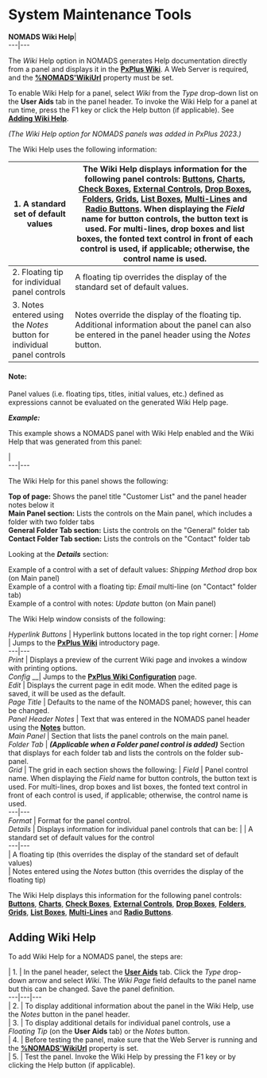# System Maintenance Tools  
  
**NOMADS Wiki Help**|   
---|---  
  
The _Wiki_ Help option in NOMADS generates Help documentation directly from a panel and displays it in the **[PxPlus Wiki](../../PxPlus%20Wiki/PxPlus%20Wiki.md)**. A Web Server is required, and the **[%NOMADS'WikiUrl](../Appendix/NOMADS%20Variables/Overview.htm#wikiurl)** property must be set.

To enable Wiki Help for a panel, select _Wiki_ from the _Type_ drop-down list on the **User Aids** tab in the panel header. To invoke the Wiki Help for a panel at run time, press the F1 key or click the Help button (if applicable). See **[Adding Wiki Help](Nomads%20Wiki%20Help.htm#add_wikihelp)**.

_(The Wiki Help option for NOMADS panels was added in PxPlus 2023.)_

The Wiki Help uses the following information:

1\. A standard set of default values |  The Wiki Help displays information for the following panel controls: **[Buttons](../Creating%20Panel%20Controls/Button%20Control/Overview.htm#properties)**, **[Charts](../Creating%20Panel%20Controls/Chart%20Control/Chart.htm#chartproperties)**, **[Check Boxes](../Creating%20Panel%20Controls/Check%20Box%20and%20Tri-State%20Control/Overview.htm#chbxproperties)**, **[External Controls](../Creating%20Panel%20Controls/COM%20Control/COM%20Control.md)**, **[Drop Boxes](../Creating%20Panel%20Controls/Drop%20Box%20Control/Drop%20Box%20Properties.md)**, **[Folders](../Creating%20Panel%20Controls/Folder%20Controls/Folder%20Properties.md)**, **[Grids](../Creating%20Panel%20Controls/Grid%20Control/Grid%20Properties.md)**, **[List Boxes](../Creating%20Panel%20Controls/List%20Box%20Controls/List%20Box%20Type.htm#listbox_props)**, **[Multi-Lines](../Creating%20Panel%20Controls/Multi-Line%20Control/Multi-Line%20Properties.md)** and **[Radio Buttons](../Creating%20Panel%20Controls/Radio%20Button%20Control/Overview.htm#properties)**. When displaying the _Field_ name for button controls, the button text is used. For multi-lines, drop boxes and list boxes, the fonted text control in front of each control is used, if applicable; otherwise, the control name is used.  
---|---  
2\. Floating tip for individual panel controls |  A floating tip overrides the display of the standard set of default values.  
3\. Notes entered using the _Notes_ button for individual panel controls |  Notes override the display of the floating tip. Additional information about the panel can also be entered in the panel header using the _Notes_ button.  
  
#### **Note:**  
Panel values (i.e. floating tips, titles, initial values, etc.) defined as expressions cannot be evaluated on the generated Wiki Help page.

**_Example:_**

This example shows a NOMADS panel with Wiki Help enabled and the Wiki Help that was generated from this panel:

|   
---|---  
  
The Wiki Help for this panel shows the following:

**Top of page:** Shows the panel title "Customer List" and the panel header notes below it  
**Main Panel section:** Lists the controls on the Main panel, which includes a folder with two folder tabs  
**General Folder Tab section:** Lists the controls on the "General" folder tab  
**Contact Folder Tab section:** Lists the controls on the "Contact" folder tab

Looking at the **_Details_** section:

Example of a control with a set of default values: _Shipping Method_ drop box (on Main panel)  
Example of a control with a floating tip: _Email_ multi-line (on "Contact" folder tab)  
Example of a control with notes: _Update_ button (on Main panel)

The Wiki Help window consists of the following:

_Hyperlink Buttons_ |  Hyperlink buttons located in the top right corner: |  _Home_ |  Jumps to the **[PxPlus Wiki](../../PxPlus%20Wiki/PxPlus%20Wiki.md)** introductory page.  
---|---  
_Print_ |  Displays a preview of the current Wiki page and invokes a window with printing options.  
_Config_ __|  Jumps to the **[PxPlus Wiki Configuration](../../PxPlus%20Wiki/Wiki%20Configuration.md)** page.  
_Edit_ |  Displays the current page in edit mode. When the edited page is saved, it will be used as the default.  
_Page Title_ |  Defaults to the name of the NOMADS panel; however, this can be changed.  
_Panel Header Notes_ |  Text that was entered in the NOMADS panel header using the **[Notes](../Panel%20Designer/Panel%20Header/Overview.htm#notes)** button.  
_Main Panel_ |  Section that lists the panel controls on the main panel.  
_Folder Tab_ |  **_(Applicable when a Folder panel control is added)_** Section that displays for each folder tab and lists the controls on the folder sub-panel.  
_Grid_ |  The grid in each section shows the following: |  _Field_ |  Panel control name. When displaying the _Field_ name for button controls, the button text is used. For multi-lines, drop boxes and list boxes, the fonted text control in front of each control is used, if applicable; otherwise, the control name is used.  
---|---  
_Format_ |  Format for the panel control.  
_Details_ |  Displays information for individual panel controls that can be: |  |  A standard set of default values for the control  
---|---  
|  A floating tip (this overrides the display of the standard set of default values)  
|  Notes entered using the _Notes_ button (this overrides the display of the floating tip)  
  
The Wiki Help displays this information for the following panel controls: **[Buttons](../Creating%20Panel%20Controls/Button%20Control/Overview.htm#properties)**, **[Charts](../Creating%20Panel%20Controls/Chart%20Control/Chart.htm#chartproperties)**, **[Check Boxes](../Creating%20Panel%20Controls/Check%20Box%20and%20Tri-State%20Control/Overview.htm#chbxproperties)**, **[External Controls](../Creating%20Panel%20Controls/COM%20Control/COM%20Control.htm#COMcontrol)**, **[Drop Boxes](../Creating%20Panel%20Controls/Drop%20Box%20Control/Drop%20Box%20Properties.md)**, **[Folders](../Creating%20Panel%20Controls/Folder%20Controls/Folder%20Properties.md)**, **[Grids](../Creating%20Panel%20Controls/Grid%20Control/Grid%20Properties.md)**, **[List Boxes](../Creating%20Panel%20Controls/List%20Box%20Controls/List%20Box%20Type.htm#listbox_props)**, **[Multi-Lines](../Creating%20Panel%20Controls/Multi-Line%20Control/Multi-Line%20Properties.md)** and **[Radio Buttons](../Creating%20Panel%20Controls/Radio%20Button%20Control/Overview.htm#properties)**.  
  
##  Adding Wiki Help

To add Wiki Help for a NOMADS panel, the steps are:

|  1. |  In the panel header, select the **[User Aids](../Panel%20Designer/Panel%20Header/Overview.htm#useraids)** tab. Click the _Type_ drop-down arrow and select _Wiki_. The _Wiki Page_ field defaults to the panel name but this can be changed. Save the panel definition.  
---|---|---  
|  2. |  To display additional information about the panel in the Wiki Help, use the _Notes_ button in the panel header.  
|  3. |  To display additional details for individual panel controls, use a _Floating Tip_ (on the **User Aids** tab) or the _Notes_ button.  
|  4. |  Before testing the panel, make sure that the Web Server is running and the **[%NOMADS'WikiUrl](../Appendix/NOMADS%20Variables/Overview.htm#wikiurl)** property is set.  
|  5. |  Test the panel. Invoke the Wiki Help by pressing the F1 key or by clicking the Help button (if applicable).
